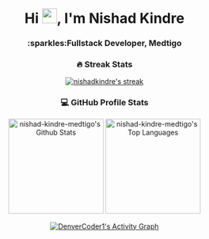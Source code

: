 <h1 align="center">
  Hi
  <img
    src="https://raw.githubusercontent.com/iampavangandhi/iampavangandhi/master/gifs/Hi.gif"
    width="30px"
  />, I'm Nishad Kindre
</h1>

<h3 align="center">:sparkles:Fullstack Developer, Medtigo</h3>

<div align="center">
  <h3>🔥 Streak Stats</h3>
  <p>
    <a href="https://github.com/DenverCoder1/github-readme-streak-stats">
      <img
        title="🔥 Get streak stats for your profile at git.io/streak-stats"
        alt="nishadkindre's streak"
        src="https://github-readme-streak-stats-eight.vercel.app/?user=nishad-kindre-medtigo&theme=monokai-metallian&hide_border=true&short_numbers=true"
      />
    </a>
  </p>

  <h3>💻 GitHub Profile Stats</h3>

  <a href="https://github.com/anuraghazra/github-readme-stats"
    ><img
      alt="nishad-kindre-medtigo's Github Stats"
      src="https://denvercoder1-github-readme-stats.vercel.app/api/?username=nishad-kindre-medtigo&show_icons=true&include_all_commits=true&count_private=true&theme=react&hide_border=true&bg_color=1F222E&title_color=F85D7F&icon_color=F8D866"
      height="192px"
  /></a>
  <a href="https://github.com/anuraghazra/github-readme-stats"
    ><img
      alt="nishad-kindre-medtigo's Top Languages"
      src="https://denvercoder1-github-readme-stats.vercel.app/api/top-langs/?username=nishad-kindre-medtigo&langs_count=8&layout=compact&theme=react&hide_border=true&bg_color=1F222E&title_color=F85D7F&icon_color=F8D866&hide=Jupyter%20Notebook,Roff"
      height="192px"
  /></a>

  <a href="https://github.com/ashutosh00710/github-readme-activity-graph"
    ><img
      alt="DenverCoder1's Activity Graph"
      src="https://github-readme-activity-graph.vercel.app/graph/?username=nishad-kindre-medtigo&bg_color=1F222E&color=F8D866&line=F85D7F&point=FFFFFF&hide_border=true"
  /></a>
</div>
